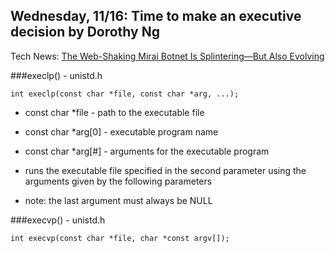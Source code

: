 ## Wednesday, 11/16: Time to make an executive decision by Dorothy Ng

Tech News: [The Web-Shaking Mirai Botnet Is Splintering—But Also Evolving](https://www.wired.com/2016/11/web-shaking-mirai-botnet-splintering-also-evolving/)

###execlp() - unistd.h
```
int execlp(const char *file, const char *arg, ...);
```
- const char \*file - path to the executable file
- const char \*arg[0] - executable program name
- const char \*arg[#] - arguments for the executable program

- runs the executable file specified in the second parameter using the arguments given by the following parameters
- note: the last argument must always be NULL

###execvp() - unistd.h
```
int execvp(const char *file, char *const argv[]);
```

